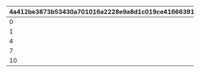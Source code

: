 |4a412be3873b53430a701016a2228e9a8d1c019ce41666391a8dbd613afe05bd|a7eada8ff1efb24156e1d53ce732964073b9b1633a547ae7e0a99f1aca416444|38f240f362a9c2ed09088a3954ca9db6ecda778740f0ad2031eb1288bbba1d50|caaa3d3f8cb4efe5516526b6a0640405541caa4ff7a45cb648c024c09756a552|35d4c192fc9897704d91cd5b6f6e74e7a8eded6943f71fee89947f1b86527edc|1e6096ba6a274567d0bd65e37ed68fefbd828d8f89c6eb05b26db63fee674f6c|e8de06a5c8b35e84665287c07daa51c13d91292e7d2ca2ad36d0b5b07852aeb9|a25c221669ba6bf4cfbac0029ec7743237400b39a973c54840fcb86741b653b5|e11dfcfeadef0f8ea44f91f4b717880f2f60fa7ae4b6156f279cc4516afe0db0|8f457bedb7c770bfad8fa722f555598d2aac9e7caf863aefa6ea65db6c4cc6e4|4e3998195343807c5d7e884f25e2ddc49ce4bf20ced881f6b692dd85319223ee|e45aae6a52eee44e2df55bc4071a7722eb1f39714776f9760888baeac202fffc|
| --- | --- | --- | --- | --- | --- | --- | --- | --- | --- | --- | --- |
|0|10011|1|1001|804100101|94002|20003|23001|22003|1|0|50003|
|1|10021|4|1002|804100201|94002|91002|23001|22003|1|1|50003|
|4|10031|7|1003|804100301|94002|91002|23001|22003|1|1|50003|
|7|10040|10|1004|0|94002|91002|23001|22003|0|1|50003|
|10|10050|11|1005|0|91002|4104402|25021|140001|0|0|21953|